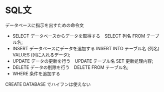 # SQL文
データベースに指示を出すための命令文

- SELECT データベースからデータを取得する　SELECT 列名 FROM テーブル名;
- INSERT データベースにデータを追加する INSERT INTO テーブル名 (列名) VALUES (列に入れるデータ);
- UPDATE データの更新を行う　UPDATE テーブル名 SET 更新処理内容;
- DELETE データの削除を行う　DELETE FROM テーブル名;
- WHERE 条件を追加する　

CREATE DATABASE でハイフンは使えない
